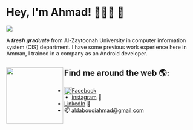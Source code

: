 # Hey, I'm Ahmad! 👨🏾‍💻 👋

<img src="https://cdn.cultofmac.com/wp-content/uploads/2017/04/CoM-Pay-What-You-Want-Learn-to-Code-2017-Bundle.jpg">

A 𝒇𝒓𝒆𝒔𝒉 𝒈𝒓𝒂𝒅𝒖𝒂𝒕𝒆 from Al-Zaytoonah University in computer information system (CIS) department.
I have some previous work experience here in Amman, I trained in a company as an Android developer.

## Find me around the web 🌎: <a href="https://github.com/sponsors/M0nica"><img img align="left" width="150" height="150" src="https://mpng.subpng.com/20180526/tz/kisspng-github-computer-security-fork-security-hacker-5b093b09a0dc66.7963438415273315936589.jpg"></a>
- <img align="left" width="20" height="20" style="padding: 0%; margin: 0%;" src="https://www.flaticon.com/svg/vstatic/svg/2111/2111398.svg?token=exp=1614362333~hmac=3816a7c3f619ca0d718a40a2e58dc654"> <a href="https://www.facebook.com/mmmmmmmgymmmmmmmmmm/" style="padding: 0%; margin: 0%;">Facebook</a>
- <a href="https://www.instagram.com/ahmad_aldabouqi/">instagram</a> 🏓
- <a href="https://www.linkedin.com/in/ahmad-aldabouqi-3bb722160/">LinkedIn</a> 💼
- 📫 aldabouqiahmad@gmail.com
